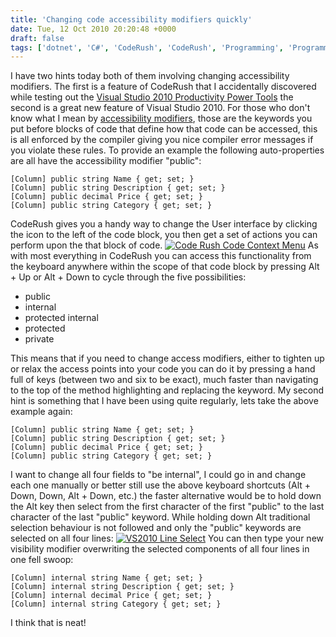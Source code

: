 ```yaml
---
title: 'Changing code accessibility modifiers quickly'
date: Tue, 12 Oct 2010 20:20:48 +0000
draft: false
tags: ['dotnet', 'C#', 'CodeRush', 'CodeRush', 'Programming', 'Programming']
---
```


I have two hints today both of them involving changing accessibility modifiers. The first is a feature of CodeRush that I accidentally discovered while testing out the [Visual Studio 2010 Productivity Power Tools](http://visualstudiogallery.msdn.microsoft.com/en-us/d0d33361-18e2-46c0-8ff2-4adea1e34fef?SRC=VSIDE) the second is a great new feature of Visual Studio 2010. For those who don't know what I mean by [accessibility modifiers](http://msdn.microsoft.com/en-us/library/ms173121(v=VS.100).aspx), those are the keywords you put before blocks of code that define how that code can be accessed, this is all enforced by the compiler giving you nice compiler error messages if you violate these rules. To provide an example the following auto-properties are all have the accessibility modifier "public":

```
[Column] public string Name { get; set; }
[Column] public string Description { get; set; }
[Column] public decimal Price { get; set; }
[Column] public string Category { get; set; }
```

CodeRush gives you a handy way to change the User interface by clicking the icon to the left of the code block, you then get a set of actions you can perform upon the that block of code. [![Code Rush Code Context Menu](/uploads/2010/10/CodeRushCodeContextMenu.png "Code Rush Code Context Menu")](/uploads/2010/10/CodeRushCodeContextMenu.png) As with most everything in CodeRush you can access this functionality from the keyboard anywhere within the scope of that code block by pressing Alt + Up or Alt + Down to cycle through the five possibilities:

*   public
*   internal
*   protected internal
*   protected
*   private

This means that if you need to change access modifiers, either to tighten up or relax the access points into your code you can do it by pressing a hand full of keys (between two and six to be exact), much faster than navigating to the top of the method highlighting and replacing the keyword. My second hint is something that I have been using quite regularly, lets take the above example again:

```
[Column] public string Name { get; set; }
[Column] public string Description { get; set; }
[Column] public decimal Price { get; set; }
[Column] public string Category { get; set; }
```

I want to change all four fields to "be internal", I could go in and change each one manually or better still use the above keyboard shortcuts (Alt + Down, Down, Alt + Down, etc.) the faster alternative would be to hold down the Alt key then select from the first character of the first "public" to the last character of the last "public" keyword. While holding down Alt traditional selection behaviour is not followed and only the "public" keywords are selected on all four lines: [![VS2010 Line Select](/uploads/2010/10/VS2010LineSelect.jpg "VS2010 Line Select")](/uploads/2010/10/VS2010LineSelect.jpg) You can then type your new visibility modifier overwriting the selected components of all four lines in one fell swoop:

```
[Column] internal string Name { get; set; }
[Column] internal string Description { get; set; }
[Column] internal decimal Price { get; set; }
[Column] internal string Category { get; set; }
```

I think that is neat!